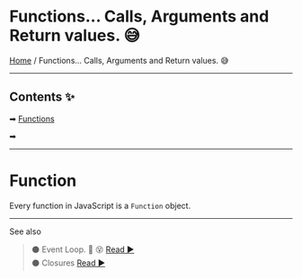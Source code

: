 # **Functions... Calls, Arguments and Return values. 😅**

[Home](../README.md) / Functions... Calls, Arguments and Return values. 😅

---

## **Contents** ✨

➡ [Functions](functions)

➡

---

# **Function**

Every function in JavaScript is a `Function` object.

---

See also

> ⚫ Event Loop. 🔁 😵 [ Read ▶ ](./event-loop.md)  
> ⚫ Closures [ Read ▶ ](./closures.md)
